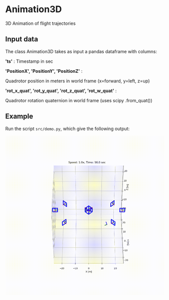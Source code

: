 # Animation3D

3D Animation of flight trajectories


## Input data

The class Animation3D takes as input a pandas dataframe with columns:

__'ts'__ : Timestamp in sec

__'PositionX', 'PositionY', 'PositionZ'__ :

Quadrotor position in meters in world frame (x=forward, y=left, z=up)

__'rot_x_quat', 'rot_y_quat', 'rot_z_quat', 'rot_w_quat'__ :

Quadrotor rotation quaternion in world frame (uses scipy .from_quat())

## Example

Run the script `src/demo.py`, which give the following output:

![](/media/anim.gif)
